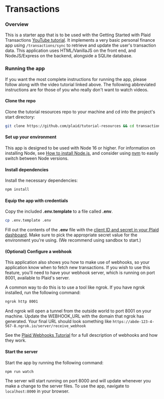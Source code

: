 # Transactions

### Overview

This is a starter app that is to be used with the Getting Started with Plaid Transactions [YouTube tutorial](https://www.youtube.com/). It implements a very basic personal finance app using `/transactions/sync` to retrieve and update the user's transaction data. This application uses HTML/VanillaJS on the front end, and NodeJS/Express on the backend, alongside a SQLite database.

### Running the app

If you want the most complete instructions for running the app, please follow along with the video tutorial linked above. The following abbreviated instructions are for those of you who really don't want to watch videos.

#### Clone the repo

Clone the tutorial resources repo to your machine and cd into the project's start directory:

```bash
git clone https://github.com/plaid/tutorial-resources && cd transactions/start
```

#### Set up your environment

This app is designed to be used with Node 16 or higher. For information on installing Node, see [How to install Node.js](https://nodejs.dev/learn/how-to-install-nodejs), and consider using [nvm](https://github.com/nvm-sh/nvm) to easily switch between Node versions.

#### Install dependencies

Install the necessary dependencies:

```bash
npm install
```

#### Equip the app with credentials

Copy the included **.env.template** to a file called **.env**.

```bash
cp .env.template .env
```

Fill out the contents of the **.env** file with the [client ID and secret in your Plaid dashboard](https://dashboard.plaid.com/team/keys). Make sure to pick the appropriate secret value for the environment you're using. (We recommend using sandbox to start.)

#### (Optional) Configure a webhook

This application also shows you how to make use of webhooks, so your application know when to fetch new transactions. If you wish to use this feature, you'll need to have your webhook server, which is running on port 8001, available to Plaid's server.

A common way to do this is to use a tool like ngrok. If you have ngrok installed, run the following command:

```bash
ngrok http 8001
```

And ngrok will open a tunnel from the outside world to port 8001 on your machine. Update the WEBHOOK_URL with the domain that ngrok has generated. Your final URL should look something like `https://abde-123-4-567-8.ngrok.io/server/receive_webhook`

See the [Plaid Webhooks Tutorial](https://www.youtube.com/watch?v=0E0KEAVeDyc) for a full description of webhooks and how they work.

#### Start the server

Start the app by running the following command:

```bash
npm run watch
```

The server will start running on port 8000 and will update whenever you make a change to the server files. To use the app, navigate to `localhost:8000` in your browser.
